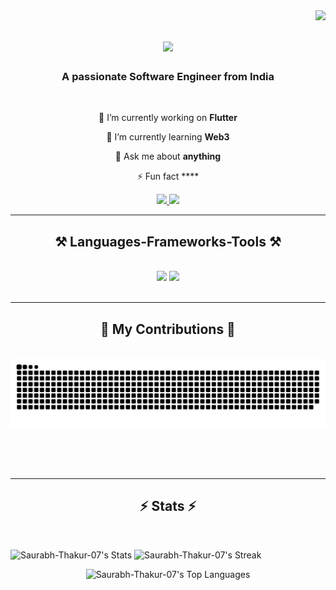 <img align="right" src="https://visitor-badge.laobi.icu/badge?page_id=Saurabh-Thakur-07.Saurabh-Thakur-07" />

<h1 align="center">
    <img src="https://readme-typing-svg.herokuapp.com/?font=Righteous&size=35&center=true&vCenter=true&width=500&height=70&duration=4000&lines=Hi+There!+👋;+I'm+Saurabh+Thakur!;" />
</h1>

<h3 align="center">A passionate Software Engineer from India</h3>

<br/>

<div align="center">
 
 🔭 I’m currently working on **Flutter**
 
 🌱 I’m currently learning **Web3**

💬 Ask me about **anything**

⚡ Fun fact ****

 </div>
 
<div align="center"> 
  <a href="mailto:saurabhthakurmeerut@gmail.com">
    <img src="https://img.shields.io/badge/Gmail-333333?style=for-the-badge&logo=gmail&logoColor=red" />
  </a>
  <a href="[https://www.linkedin.com/in/saurabh-thakur-86487a21a" target="_blank">
    <img src="https://img.shields.io/badge/LinkedIn-0077B5?style=for-the-badge&logo=linkedin&logoColor=white" target="_blank" />
  </a>
</div>

 <hr/>
 
<h2 align="center">⚒️ Languages-Frameworks-Tools ⚒️</h2>
<br/>
<div align="center">
    <img src="https://skillicons.dev/icons?i=java,docker,kubernetes,jenkins,ansible,terraform,aws,gcp,azure,spring" />
    <img src="https://skillicons.dev/icons?i=nextjs,react,flutter,python,javascript,typescript,postgres,mongodb,mysql" /><br>
</div>

<br/>
<hr/>

<div align="center">
  <h2>🐍 My Contributions 🐍</h2>
  <br>
  <img alt="snake eating my contributions" src="https://raw.githubusercontent.com/Saurabh-Thakur-07/Saurabh-Thakur-07/output/github-contribution-grid-snake.svg" />
  
  <br/><br/><br/>
</div>

<hr/>

<h2 align="center">⚡ Stats ⚡</h2>
<br>

![Saurabh-Thakur-07's Stats](https://github-readme-stats.vercel.app/api?username=Saurabh-Thakur-07&theme=blueberry&show_icons=true&hide_border=false&count_private=true)
![Saurabh-Thakur-07's Streak](https://github-readme-streak-stats.herokuapp.com/?user=Saurabh-Thakur-07&theme=blueberry&hide_border=false)
<p align="center">
  <img src="https://github-readme-stats.vercel.app/api/top-langs/?username=Saurabh-Thakur-07&theme=blueberry&show_icons=true&hide_border=false&layout=compact" alt="Saurabh-Thakur-07's Top Languages" />
</p>
<br/><br/>
